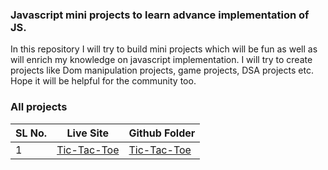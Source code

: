### Javascript mini projects to learn advance implementation of JS.

In this repository I will try to build mini projects which will be fun as well as will enrich my knowledge on javascript implementation. I will try to create projects like Dom manipulation projects, game projects, DSA projects etc. Hope it will be helpful for the community too.

### All projects
| SL No. | Live Site|Github Folder|
|------------| ------------|-------|
| 1| [Tic-Tac-Toe](https://bespoke-dolphin-131702.netlify.app/)|[Tic-Tac-Toe](https://github.com/nasir35/javascript-mini-projects/tree/main/tic-tac-toe)
